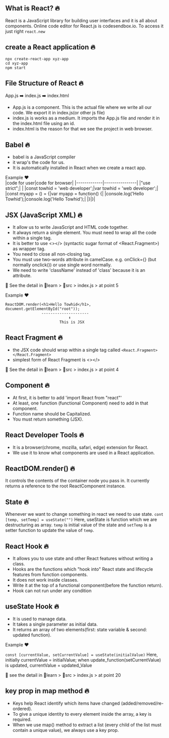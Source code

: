 ## What is React? 🔥
React is a JavaScript library for building user interfaces and it is all about components.
Online code editor for React.js is codesendbox.io. To access it just right `react.new`

## create a React application 🔥
``` code
npx create-react-app xyz-app
cd xyz-app 
npm start
```

## File Structure of React 🔥
App.js ➡️ index.js ➡️ index.html
- App.js is a component. This is the actual file where we write all our code. We export it in index.js(or other js file)
- index.js is works as a medium. It imports the App.js file and render it in the index.html file using an id.
- index.html is the reason for that we see the project in web browser.


## Babel 🔥
- babel is a JavaScript compiler
- it wrap's the code for us.
- It is automatically installed in React when we create a react app.

Example ❤️                          
|code for user|code for browser|
|-------------|----------------|
|"use strict";| |
|const towhid = 'web developer';|var towhid = 'web developer';|
|const myapp = () = {|var myapp = function() {|
|console.log('Hello Towhid');|console.log('Hello Towhid');|
|}|}|

## JSX (JavaScript XML) 🔥
- It allow us to write JavaScript and HTML code together. 
- It always return a single element. You must need to wrap all the code within a single tag.
- It is better to use <></> (syntactic sugar format of <React.Fragment>) as wrapper tag.
- You need to close all non-closing tag.
- You must use two-words attribute in camelCase. e.g. onClick={} (but normally onclick()) or use single word normally.
- We need to write 'className' instead of 'class' because it is an attribute.

📓 See the detail in 📁learn > 📁src > index.js > at point 5

Example ❤️
```code
ReactDOM.render(<h1>Hello Towhid</h1>, document.getElementById("root"));
                ---------------------
                            ⬇️            
                        This is JSX 
```

## React Fragment 🔥
-  the JSX code should wrap within a single tag called `<React.Fragment></React.Fragment>`
-  simplest form of React Fragment is <></>

📓 See the detail in 📁learn > 📁src > index.js > at point 4

## Component 🔥
- At first, it is better to add 'import React from "react"'
- At least, one function (functional Component) need to add in that component.
- Function name should be Capitalized.
- You must return something (JSX).

## React Developer Tools 🔥
- It is a browser(chrome, mozilla, safari, edge) extension for React.
- We use it to know what components are used in a React application.

## ReactDOM.render() 🔥
It controls the contents of the container node you pass in. It currently returns a reference to the root ReactComponent instance.

## State 🔥
Whenever we want to change something in react we need to use state.
    `cont [temp, setTemp] = useState("")`
    Here, useState is function which we are destructuring as array.
    `temp` is initial value of the state and `setTemp` is a setter function to update the value of `temp`. 

## React Hook 🔥
- It allows you to use state and other React features without writing a class.
- Hooks are the functions which "hook into" React state and lifecycle features from function components.
- It does not work inside classes.
- Write it at the top of a functional component(before the function return).
- Hook can not run under any condition

## useState Hook 🔥
- It is used to manage data.
- It takes a single parameter as initial data.
- It returns an array of two elements(first: state variable & second: updated function).

Example ❤️

`const [currentValue, setCurrentValue] = useState(initialValue)`
Here, initially currentValue = initialValue;
when update_function(setCurrentValue) is updated, currentValue = updated_Value

📓 see the detail in 📁learn > 📁src > index.js > at point 20 


## key prop in map method 🔥
- Keys help React identify which items have changed (added/removed/re-ordered).
- To give a unique identity to every element inside the array, a key is required.
- When we use map() method to extract a list (every child of the list must contain a unique value), we always use a key prop.